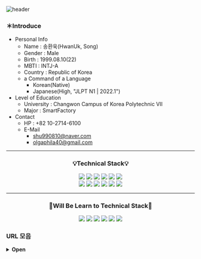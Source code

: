 ![header](https://capsule-render.vercel.app/api?type=Waving&color=gradient&height=200&section=header&text=HwanUk,%20Song&fontSize=90)

### ＊Introduce
- Personal Info
  - Name : 송환욱(HwanUk, Song)
  - Gender : Male
  - Birth : 1999.08.10(22)
  - MBTI : INTJ-A
  - Country : Republic of Korea
  - a Command of a Language
    - Korean(Native)
    - Japanese(High, "JLPT N1 | 2022.1")
- Level of Education
  - University : Changwon Campus of Korea Polytechnic Ⅶ
  - Major : SmartFactory
- Contact
  - HP : +82 10-2714-6100
  - E-Mail
    - shu990810@naver.com
    - olgaphila40@gmail.com


* * *
### <p align="center">:bulb:Technical Stack:bulb:</p>
<p align="center">
<img src="https://img.shields.io/badge/C-7F52FF?style=flat-square&logo=C&logoColor=FFFFFF"/>
<img src="https://img.shields.io/badge/Unity-FFFFFF?style=flat-square&logo=Unity&logoColor=000000"/>
<img src="https://img.shields.io/badge/Python-3776AB?style=flat-square&logo=Python&logoColor=FFFFFF"/>
<img src="https://img.shields.io/badge/Java-F7DF1E?style=flat-square&logo=Java&logoColor=FFFFFF"/>
<img src="https://img.shields.io/badge/Kotlin-7F52FF?style=flat-square&logo=Kotlin&logoColor=FFFFFF"/>
<img src="https://img.shields.io/badge/Android Studio-3DDC84?style=flat-square&logo=Android Studio&logoColor=FFFFFF"/></br>
<img src="https://img.shields.io/badge/MySQL-4479A1?style=flat-square&logo=MySQL&logoColor=FFFFFF"/>
<img src="https://img.shields.io/badge/MariaDB-003545?style=flat-square&logo=MariaDB&logoColor=FFFFFF"/>
<img src="https://img.shields.io/badge/GitHub-181717?style=flat-square&logo=GitHub&logoColor=FFFFFF"/>
<img src="https://img.shields.io/badge/Visual Studio-5C2D91?style=flat-square&logo=Visual Studio&logoColor=FFFFFF"/>
<img src="https://img.shields.io/badge/Visual Studio Code-007ACC?style=flat-square&logo=Visual Studio Code&logoColor=FFFFFF"/>
<img src="https://img.shields.io/badge/Adobe Premiere Pro-9999FF?style=flat-square&logo=Adobe Premiere Pro&logoColor=FFFFFF"/>
</p>

* * *
### <p align="center">:notebook:Will Be Learn to Technical Stack:notebook:</p>
<p align="center">
<img src="https://img.shields.io/badge/HTML5-E34F26?style=flat-square&logo=HTML5&logoColor=FFFFFF"/>
<img src="https://img.shields.io/badge/CSS3-1572B6?style=flat-square&logo=CSS3&logoColor=FFFFFF"/>
<img src="https://img.shields.io/badge/JavaScript-F7DF1E?style=flat-square&logo=JavaScript&logoColor=FFFFFF"/>
<img src="https://img.shields.io/badge/jQuery-0769AD?style=flat-square&logo=jQuery&logoColor=FFFFFF"/>
<img src="https://img.shields.io/badge/Oracle-F80000?style=flat-square&logo=Oracle&logoColor=FFFFFF"/>
<img src="https://img.shields.io/badge/Xcode-147EFB?style=flat-square&logo=Xcode&logoColor=FFFFFF"/>
</p>

### URL 모음
<details>
<summary><b>Open</b></summary>

- 이론 & 교양
  - [22-06-27: [okky.kr]어떻게 공부할까? 프로그래머를 위한 공부론](https://okky.kr/article/398880)
  - [22-06-27: 유니티, 증강현실 앱개발 런칭기(iOS, Android)](https://brunch.co.kr/@chickenmoim/18)
  - [22-06-29: 아무도 가르쳐 주지 않는 것](https://velog.io/@mowinckel/%EC%95%84%EB%AC%B4%EB%8F%84-%EA%B0%80%EB%A5%B4%EC%B3%90-%EC%A3%BC%EC%A7%80-%EC%95%8A%EB%8A%94-%EA%B2%83)
  - [22-06-29: [okky.kr]초보 개발자를 위한 스택트레이스 읽는 법](https://okky.kr/article/338405)
  - [[Youtube - 이민석 작가]한국에서 소프트웨어 엔지니어로 성공하는 법](https://youtu.be/mKGhBtQI1iA)
  - [[okky.kr]면접에서 들었던 & 했던 질문들](https://okky.kr/article/1255457)
  
  
- 커리어 & 대회
  - [메타버스 개발자 경진대회](https://www.metaversedev.kr/)
  - [한국 컨텐츠 진흥원](https://www.kocca.kr/kocca/main.do)
  
  
- 강의 사이트
  - ALL(+ Massive Online Open Course)
    - [[Naver]boostcourse](https://www.boostcourse.org/opencourse)
    - [[Naver]edwith](https://www.edwith.org)
    - [WikiDocs](https://wikidocs.net)
    - [생활코딩](https://opentutorials.org/course/1)
    - [[pikurate]무료 개발 강의 모음](https://www.pikurate.com/pik/%EB%B0%B0%EC%9B%8C%EC%84%9C-%EB%82%A8-%EC%A3%BC%EB%8A%94-%EB%AC%B4%EB%A3%8C-%EA%B0%9C%EB%B0%9C-%EA%B0%95%EC%9D%98-%EB%AA%A8%EC%9D%8C?category=C%EC%96%B8%EC%96%B4)
  - Theme
    - [[Unity]Unity Learn](https://learn.unity.com/)
    - [[Github ReadMe]MarkDown 문법](https://blog.naver.com/hunii123/222440191093)
    - [[Github ReadMe]Profile Banner, Badge](https://onlyfor-me-blog.tistory.com/328)
    - [[HTML5, CSS][Youtube - 얄팍한 코딩사전]제대로 파는 HTML & CSS 강좌 - 웹개발 퍼블리싱 끝장내기](https://youtu.be/TrC2x4N0XqY)
  
    
- Cloud Storage & API
  - [Firebase](https://firebase.google.com/?hl=ko)
  - [Google Cloud](https://www.googleadservices.com/pagead/aclk?sa=L&ai=DChcSEwjb-cf81pr5AhUIrpYKHYD4B0MYABABGgJ0bA&ohost=www.google.com&cid=CAESbOD2-SDuCUisJDQaYDxWDKVWbKFgrtEygUoRlVLfA1v_gnW55tY24f8H2giWSPCeOpaJR-d6lBb7CjphdBbfJoKTLI3uBnEjuuVJLcqwZGs_YSz8QqEdQtv4x3jKN8dpJJfsQvQ3YKOQ2xjngA&sig=AOD64_16VYh82D5GwLzfNE2cdgVvWQ19bQ&q&adurl&ved=2ahUKEwiQy7_81pr5AhUSpVYBHVpTBeAQ0Qx6BAgFEAE)
  - [Naver Cloud](https://www.ncloud.com/)
  - [Amazon AWS](https://aws.amazon.com/ko/free/?all-free-tier.sort-by=item.additionalFields.SortRank&all-free-tier.sort-order=asc&awsf.Free%20Tier%20Types=*all&awsf.Free%20Tier%20Categories=categories%23compute&trk=84ad1b7a-e8a4-4edd-bc74-15704bf999e7&sc_channel=ps&s_kwcid=AL!4422!3!588924203277!e!!g!!aws%20%ED%81%B4%EB%9D%BC%EC%9A%B0%EB%93%9C&ef_id=Cj0KCQjwxIOXBhCrARIsAL1QFCZFHWHsKyutCJRaH4EN0n3QPv6g94MGlwcBLMDBDmhVU173c3U1mkMaAmjkEALw_wcB:G:s&s_kwcid=AL!4422!3!588924203277!e!!g!!aws%20%ED%81%B4%EB%9D%BC%EC%9A%B0%EB%93%9C)
  - [PhotonEngine](https://www.photonengine.com/ko-KR/)

- Modeling & Animations
  - [turbosquid](https://www.turbosquid.com/ko/fbx-models)
  - [cgtrader](https://www.cgtrader.com/free-3d-models)
  - [myminifactory](https://www.myminifactory.com/)
  - [mixamo](https://www.mixamo.com/#/)

- 他
  - [carbon](https://carbon.now.sh/)
  - [simpleicons](https://simpleicons.org/)
  
  
</div>
</details>

